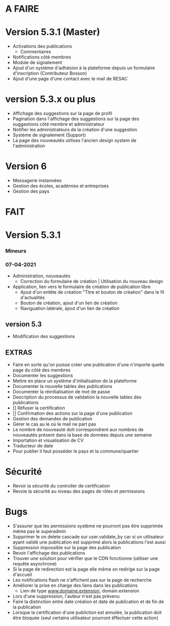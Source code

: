 # A FAIRE

# Version 5.3.1 (Master)
- Activations des publications
  - Commentaires
- Notifications côté membres
- Module de signalement
- Ajout d'un système d'adhésion à la plateforme depuis un formulaire d'inscription (Contributeur Bosson)
- Ajout d'une page d'une contact avec le mail de RESAC

# version 5.3.x ou plus
- Affichage des suggestions sur la page de profil
- Pagination dans l'affichage des suggestions sur la page des suggestions côté membre et administrateur 
- Notifier les administrateurs de la création d'une suggestion
- Système de signalement (Support)
- La page des nouveautés utilises l'ancien design system de l'administration  

# Version 6
- Messagerie instannées
- Gestion des écoles, académies et entreprises
- Gestion des pays

# FAIT

# Version 5.3.1

### Mineurs

### 07-04-2021

- Administration, nouveautés
  - Correction du formulaire de création | Utilisation du nouveau design
- Application, lien vers le formulaire de création de publication libre
  - Ajout d'un entête de création "Titre et bouton de création" dans le fil d'actualités
  - Bouton de création, ajout d'un lien de création
  - Naviguation latérale, ajout d'un lien de création


## version 5.3
- Modification des suggestions


## EXTRAS
- Faire en sorte qu'on puisse créer une publication d'une n'importe quelle page du côté des membres
- Documenter les suggestions
- Mettre en place un système d'initialisation de la plateforme
- Documenter la nouvelle tables des publications
- Documenter la réinitialisation de mot de passe
- Description du processus de validation la nouvelle tables des publications
- [] Réfuser la certification
- [] Confirmation des actions sur la page d'une publication
- Gestion des demandes de publication
- Gérer le cas au le où le mail ne part pas
- Le nombre de nouveauté doit correspondrent aux nombres de nouveautés présent dans la base de données depuis une semaine
- Importation et visualisation de CV 
- Traducteur de date
- Pour publier il faut posséder le pays et la commune/quartier

# Sécurité
- Revoir la sécurité du controller de certification
- Revoie la sécurité au niveau des pages de rôles et permissions

# Bugs
- S'assurer que les permissions système ne pourront pas être supprimée même pas le superadmin
- Supprimer le on delete cascade sur user.validate_by car si un utilisateur ayant validé une publication est supprimé alors la publications l'est aussi
- Suppression impossible sur la page des publication
- Revoir l'affichage des publications
- Trouver une solution pour vérifier que le CDN fonctionne (utiliser une requête asynchrone)
- Si la page de redirection est la page elle même on redirige sur la page d'accueil
- Les notifications flash ne s'affichent pas sur la page de recherche
- Améliorer la prise en charge des liens dans les publications
  - Lien de type www.domaine.extension, domain.extension
- Lors d'une suppression, l'auteur n'est pas prévenu
- Faire la distinction entre date création et date de publication et de fin de la publication
- Lorsque la certification d'une publiction est annulée, la publication doit être bloquée (seul certains utilisateur pourront éffectuer cette action)